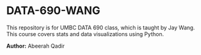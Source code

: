 # DATA-690-WANG
This repository is for UMBC DATA 690 class, which is taught by Jay Wang. This course covers stats and data visualizations using Python.

**Author:** Abeerah Qadir
